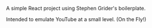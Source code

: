 A simple React project using Stephen Grider's boilerplate. 

Intended to emulate YouTube at a small level. (On the Fly!)
